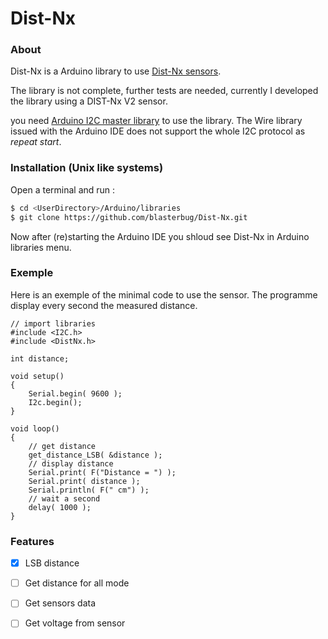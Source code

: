 # Dist-Nx

### About

Dist-Nx is a Arduino library to use [Dist-Nx sensors].

The library is not complete, further tests are needed, currently 
I developed the library using a DIST-Nx V2 sensor.

you need  [Arduino I2C master library] to use the library. The Wire 
library issued with the Arduino IDE does not support the whole 
I2C protocol as _repeat start_.

### Installation (Unix like systems)

Open a terminal and run :
```bash
$ cd <UserDirectory>/Arduino/libraries
$ git clone https://github.com/blasterbug/Dist-Nx.git
```

Now after (re)starting the Arduino IDE you shloud see Dist-Nx in Arduino 
libraries menu.

### Exemple

Here is an exemple of the minimal code to use the sensor. The programme display
every second the measured distance.

```arduino
// import libraries
#include <I2C.h>
#include <DistNx.h>

int distance;

void setup()
{
    Serial.begin( 9600 );
    I2c.begin();
}

void loop()
{
    // get distance
    get_distance_LSB( &distance );
    // display distance
    Serial.print( F("Distance = ") );
    Serial.print( distance );
    Serial.println( F(" cm") );
    // wait a second
    delay( 1000 );
}
```

### Features

 - [x] LSB distance
 - [ ] Get distance for all mode
 - [ ] Get sensors data
 - [ ] Get voltage from sensor
 

[Dist-Nx sensors]:(http://www.mindsensors.com/index.php?module=pagemaster&PAGE_user_op=view_page&PAGE_id=73)
[Arduino I2C master library]:(http://dsscircuits.com/articles/arduino-i2c-master-library) 
 

